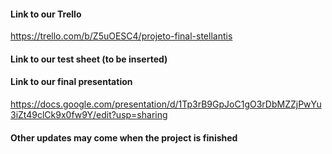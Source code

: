 #### Link to our Trello

https://trello.com/b/Z5uOESC4/projeto-final-stellantis

#### Link to our test sheet (to be inserted)


#### Link to our final presentation

https://docs.google.com/presentation/d/1Tp3rB9GpJoC1gO3rDbMZZjPwYu3iZt49clCk9x0fw9Y/edit?usp=sharing

#### Other updates may come when the project is finished

